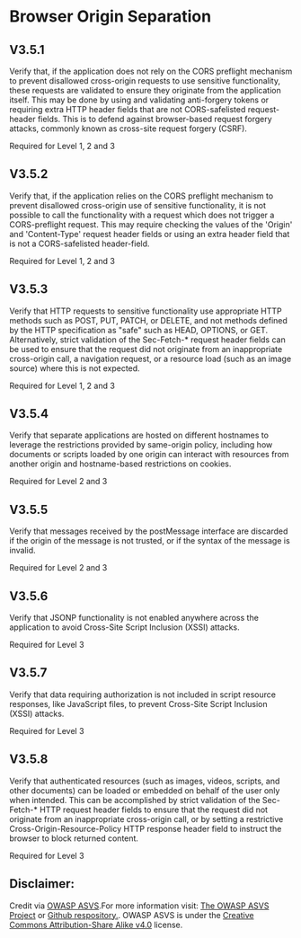 #  Browser Origin Separation
## V3.5.1

Verify that, if the application does not rely on the CORS preflight mechanism to prevent disallowed cross-origin requests to use sensitive functionality, these requests are validated to ensure they originate from the application itself. This may be done by using and validating anti-forgery tokens or requiring extra HTTP header fields that are not CORS-safelisted request-header fields. This is to defend against browser-based request forgery attacks, commonly known as cross-site request forgery (CSRF).

Required for Level 1, 2 and 3

## V3.5.2

Verify that, if the application relies on the CORS preflight mechanism to prevent disallowed cross-origin use of sensitive functionality, it is not possible to call the functionality with a request which does not trigger a CORS-preflight request. This may require checking the values of the 'Origin' and 'Content-Type' request header fields or using an extra header field that is not a CORS-safelisted header-field.

Required for Level 1, 2 and 3

## V3.5.3

Verify that HTTP requests to sensitive functionality use appropriate HTTP methods such as POST, PUT, PATCH, or DELETE, and not methods defined by the HTTP specification as "safe" such as HEAD, OPTIONS, or GET. Alternatively, strict validation of the Sec-Fetch-* request header fields can be used to ensure that the request did not originate from an inappropriate cross-origin call, a navigation request, or a resource load (such as an image source) where this is not expected.

Required for Level 1, 2 and 3

## V3.5.4

Verify that separate applications are hosted on different hostnames to leverage the restrictions provided by same-origin policy, including how documents or scripts loaded by one origin can interact with resources from another origin and hostname-based restrictions on cookies.

Required for Level 2 and 3

## V3.5.5

Verify that messages received by the postMessage interface are discarded if the origin of the message is not trusted, or if the syntax of the message is invalid.

Required for Level 2 and 3

## V3.5.6

Verify that JSONP functionality is not enabled anywhere across the application to avoid Cross-Site Script Inclusion (XSSI) attacks.

Required for Level 3

## V3.5.7

Verify that data requiring authorization is not included in script resource responses, like JavaScript files, to prevent Cross-Site Script Inclusion (XSSI) attacks.

Required for Level 3

## V3.5.8

Verify that authenticated resources (such as images, videos, scripts, and other documents) can be loaded or embedded on behalf of the user only when intended. This can be accomplished by strict validation of the Sec-Fetch-* HTTP request header fields to ensure that the request did not originate from an inappropriate cross-origin call, or by setting a restrictive Cross-Origin-Resource-Policy HTTP response header field to instruct the browser to block returned content.

Required for Level 3

## Disclaimer:

Credit via [OWASP ASVS](https://owasp.org/www-project-application-security-verification-standard/).For more information visit: [The OWASP ASVS Project](https://owasp.org/www-project-application-security-verification-standard/) or [Github respository.](https://github.com/OWASP/ASVS). OWASP ASVS is under the [Creative Commons Attribution-Share Alike v4.0](https://github.com/OWASP/ASVS/blob/v5.0.0/LICENSE.md) license.

